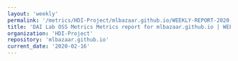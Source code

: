 ```yaml
---
layout: 'weekly'
permalink: '/metrics/HDI-Project/mlbazaar.github.io/WEEKLY-REPORT-2020-02-16'
title: 'DAI Lab OSS Metrics Metrics report for mlbazaar.github.io | WEEKLY-REPORT-2020-02-16'
organization: 'HDI-Project'
repository: 'mlbazaar.github.io'
current_date: '2020-02-16'
---
```

